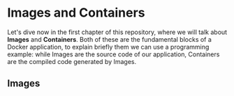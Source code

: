 
# Images and Containers

Let's dive now in the first chapter of this repository, where we will talk about **Images** and **Containers**. Both of these are the fundamental blocks of a Docker application, to explain briefly them we can use a programming example: while Images are the source code of our application, Containers are the compiled code generated by Images.

## Images
